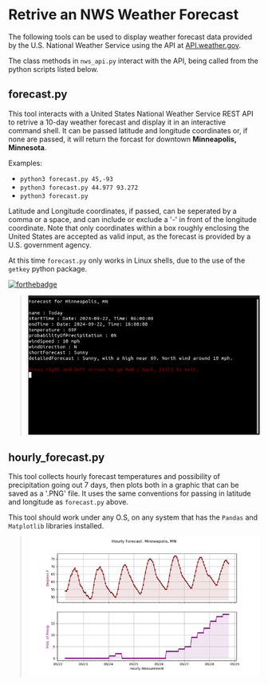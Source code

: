  # Retrive an NWS Weather Forecast

 The following tools can be used to display weather forecast data provided by the U.S. National Weather Service using the API at [API.weather.gov](https://api.weather.gov/).

 The class methods in `nws_api.py` interact with the API, being called from the python scripts listed below.
 ## forecast.py

This tool interacts with a United States National Weather Service
REST API to retrive a 10-day weather forecast and display it in an
interactive command shell. It can be passed latitude and longitude 
coordinates or, if none are passed, it will return the forcast for 
downtown **Minneapolis, Minnesota**.

Examples: 
* `python3 forecast.py 45,-93`
* `python3 forecast.py 44.977 93.272`
* `python3 forecast.py`

Latitude and Longitude coordinates, if passed, can be seperated by a 
comma or a space, and can include or exclude a '-' in front of the 
longitude coordinate. Note that only coordinates within a box roughly 
enclosing the United States are accepted as valid input, as the forecast
is provided by a U.S. government agency. 

At this time `forecast.py` only works in Linux shells, due to the use of the `getkey` python package. 

[![forthebadge](https://forthebadge.com/images/badges/works-on-my-machine.svg)][def]

[def]: https://forthebadge.com
>![Screenshot of forecast.py](./images/forecast_example.png "forecast.py")
## hourly_forecast.py

This tool collects hourly forecast temperatures and possibility of precipitation going out 7 days, then plots both in a graphic that can be saved as a '.PNG' file.
It uses the same conventions for passing in latitude and longitude as `forecast.py` above.

This tool should work under any O.S, on any system that has the `Pandas` and `Matplotlib` libraries installed.
>![Screenshot of hourly_forecast.py](./images/hourly_example.png "hourly_forecast.py")
